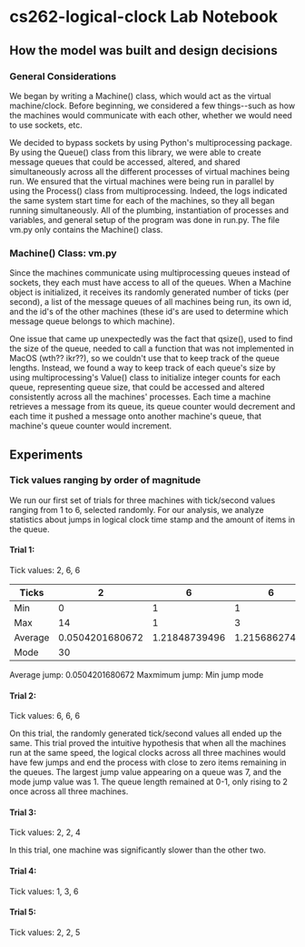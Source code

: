 # cs262-logical-clock Lab Notebook
## How the model was built and design decisions
### General Considerations
We began by writing a Machine() class, which would act as the virtual machine/clock. Before beginning, we considered a few things--such as how the machines would communicate with each other, whether we would need to use sockets, etc.

We decided to bypass sockets by using Python's multiprocessing package. By using the Queue() class from this library, we were able to create message queues that could be accessed, altered, and shared simultaneously across all the different processes of virtual machines being run. We ensured that the virtual machines were  being run in parallel by using the Process() class from multiprocessing. Indeed, the logs indicated the same system start time for each of the machines, so they all began running simultaneously. All of the plumbing, instantiation of processes and variables, and general setup of the program was done in run.py. The file vm.py only contains the Machine() class.
### Machine() Class: vm.py
Since the machines communicate using multiprocessing queues instead of sockets, they each must have access to all of the queues. When a Machine object is initialized, it receives its randomly generated number of ticks (per second), a list of the message queues of all machines being run, its own id, and the id's of the other machines (these id's are used to determine which message queue belongs to which machine).

One issue that came up unexpectedly was the fact that qsize(), used to find the size of the queue, needed to call a function that was not implemented in MacOS (wth?? ikr??), so we couldn't use that to keep track of the queue lengths. Instead, we found a way to keep track of each queue's size by using multiprocessing's Value() class to initialize integer counts for each queue, representing queue size, that could be accessed and altered consistently across all the machines' processes. Each time a machine retrieves a message from its queue, its queue counter would decrement and each time it pushed a message onto another machine's queue, that machine's queue counter would increment.



## Experiments

### Tick values ranging by order of magnitude

We run our first set of trials for three machines with tick/second values ranging from 1 to 6, selected randomly. For our analysis, we analyze statistics about jumps in logical clock time stamp and the amount of items in the queue.

#### Trial 1:
Tick values: 2, 6, 6

| Ticks   |  2 | 6  | 6  |
|---------|---|---|---|
| Min     |  0 | 1  | 1 |
| Max     |  14 | 1  | 3  |
| Average |  0.0504201680672 | 1.21848739496  | 1.21568627451 |
| Mode    | 30  |   |   |
Average jump: 0.0504201680672
Maxmimum jump:
Min jump
mode


#### Trial 2:
Tick values: 6, 6, 6

On this trial, the randomly generated tick/second values all ended up the same. This trial proved the intuitive hypothesis that when all the machines run at the same speed, the logical clocks across all three machines would have few jumps and end the process with close to zero items remaining in the queues. The largest jump value appearing on a queue was 7, and the mode jump value was 1. The queue length remained at 0-1, only rising to 2 once across all three machines.

#### Trial 3:
Tick values: 2, 2, 4

In this trial, one machine was significantly slower than the other two.

#### Trial 4:
Tick values: 1, 3, 6

#### Trial 5:
Tick values: 2, 2, 5
